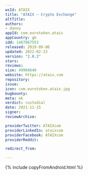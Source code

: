 ```yaml
---
wsId: ATAIX
title: "ATAIX – Crypto Exchange"
altTitle: 
authors:
- danny
appId: com.eurotoken.ataix
appCountry: gb
idd: 1467867553
released: 2019-09-06
updated: 2022-02-23
version: "2.0.2"
stars: 
reviews: 
size: 49904640
website: https://ataix.com
repository: 
issue: 
icon: com.eurotoken.ataix.jpg
bugbounty: 
meta: ok
verdict: custodial
date: 2021-11-15
signer: 
reviewArchive:

providerTwitter: ATAIXcom
providerLinkedIn: ataixcom
providerFacebook: ATAIXcom
providerReddit: 

redirect_from:

---
```


{% include copyFromAndroid.html %}

